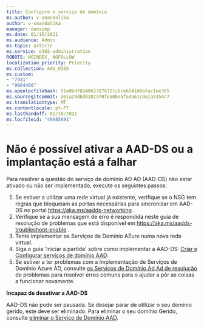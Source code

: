 ```yaml
---
title: Configure o serviço de domínio
ms.author: v-smandalika
author: v-smandalika
manager: dansimp
ms.date: 01/15/2021
ms.audience: Admin
ms.topic: article
ms.service: o365-administration
ROBOTS: NOINDEX, NOFOLLOW
localization_priority: Priority
ms.collection: Adm_O365
ms.custom:
- "7931"
- "9004400"
ms.openlocfilehash: 51e0bd78240627876721cbce654188afac1ee365
ms.sourcegitcommit: a61a29dbd0382370fea0be5fa4a61c9a1a9354c7
ms.translationtype: MT
ms.contentlocale: pt-PT
ms.lasthandoff: 01/18/2021
ms.locfileid: "49885691"
---
```

# <a name="unable-to-enable-aad-ds-or-deployment-is-failing"></a>Não é possível ativar a AAD-DS ou a implantação está a falhar

Para resolver a questão do serviço de domínio AD AD (AAD-DS) não estar ativado ou não ser implementado, execute os seguintes passos:

1. Se estiver a utilizar uma rede virtual já existente, verifique se o NSG tem regras que bloqueiam as portas necessárias para sincronizar em AAD-DS no portal https://aka.ms/aadds-networking .
2. Verifique se a sua mensagem de erro é respondida neste guia de resolução de problemas que está disponível em  https://aka.ms/aadds-troubleshoot-enable .
3. Tente implementar os Serviços de Domínio AZure numa nova rede virtual.
4. Siga o guia 'Iniciar a partida' sobre como implementar a AAD-DS: [Criar e Configurar serviços de domínio AAD](https://docs.microsoft.com/azure/active-directory-domain-services/tutorial-create-instance).
5. Se estiver a ter problemas com a Implementação de Serviços de Domínio Azure AD, consulte [os Serviços de Domínio Ad Ad de resolução](https://docs.microsoft.com/azure/active-directory-domain-services/troubleshoot) de problemas para resolver erros comuns para o ajudar a pôr as coisas a funcionar novamente. 

**Incapaz de desativar a AAD-DS**

AAD-DS não pode ser pausada. Se desejar parar de utilizar o seu domínio gerido, este deve ser eliminado.
Para eliminar o seu domínio Gerido, consulte [eliminar o Serviço de Domínio AAD](https://docs.microsoft.com/azure/active-directory-domain-services/delete-aadds).



